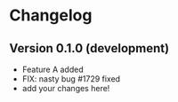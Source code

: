 # Changelog

## Version 0.1.0 (development)

- Feature A added
- FIX: nasty bug #1729 fixed
- add your changes here!
